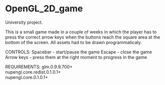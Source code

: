 # OpenGL_2D_game
University project.

This is a small game made in a couple of weeks in which the player has to press the correct arrow keys when the buttons reach the square area at the bottom of the screen. All assets had to be drawn programmaticaly.

CONTROLS:
  Spacebar   - start/pause the game
  Escape     - close the game
  Arrow keys - press them at the right moment to progress in the game

REQUIREMENTS:
glm.0.9.9.700+  
nupengl.core.redist.0.1.0.1+  
nupengl.core.0.1.0.1+
